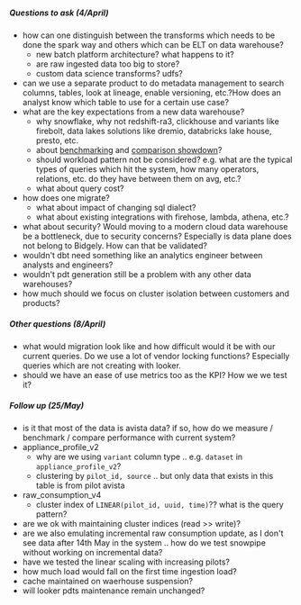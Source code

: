 ##### Questions to ask (4/April)
- how can one distinguish between the transforms which needs to be done the spark way and others which can be ELT on data warehouse? 
    - new batch platform architecture? what happens to it?
    - are raw ingested data too big to store?
    - custom data science transforms? udfs?
- can we use a separate product to do metadata management to search columns, tables, look at lineage, enable versioning, etc.?How does an analyst know which table to use for a certain use case?
- what are the key expectations from a new data warehouse?
    - why snowflake, why not redshift-ra3, clickhouse and variants like firebolt, data lakes solutions like dremio, databricks lake house, presto, etc.
    - about [benchmarking][1] and [comparison showdown][2]?
    - should workload pattern not be considered? e.g. what are the typical types of queries which hit the system, how many operators, relations, etc. do they have between them on avg, etc.?
    - what about query cost?
- how does one migrate?
    - what about impact of changing sql dialect?
    - what about existing integrations with firehose, lambda, athena, etc.?
- what about security? Would moving to a modern cloud data warehouse be a bottleneck, due to security concerns? Especially is data plane does not belong to Bidgely. How can that be validated?
- wouldn't dbt need something like an analytics engineer between  analysts and engineers?
- wouldn't pdt generation still be a problem with any other data warehouses?
- how much should we focus on cluster isolation between customers and products?

##### Other questions (8/April)
- what would migration look like and how difficult would it be with our current queries. Do we use a lot of vendor locking functions? Especially queries which are not creating with looker.
- should we have an ease of use metrics too as the KPI? How we we test it?

##### Follow up (25/May)
- is it that most of the data is avista data? if so, how do we measure / benchmark / compare performance with current system?
- appliance_profile_v2
    - why are we using `variant` column type .. e.g. `dataset` in `appliance_profile_v2`?
    - clustering by `pilot_id, source` .. but only data that exists in this table is from pilot avista
- raw_consumption_v4
    - cluster index of `LINEAR(pilot_id, uuid, time)`?? what is the query pattern?
- are we ok with maintaining cluster indices (read >> write)?
- are we also emulating incremental raw consumption update, as I don't see data after 14th May in the system .. how do we test snowpipe without working on incremental data?
- have we tested the linear scaling with increasing pilots?
- how much load would fall on the first time ingestion load?
- cache maintained on waerhouse suspension?
- will looker pdts maintenance remain unchanged?

[1]: https://www.fivetran.com/blog/warehouse-benchmark
[2]: https://poplindata.com/data-warehouses/2021-database-showdown-bigquery-vs-redshift-vs-snowflake/
